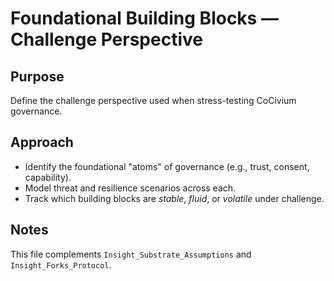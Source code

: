 # Foundational Building Blocks — Challenge Perspective

## Purpose
Define the challenge perspective used when stress-testing CoCivium governance.

## Approach
- Identify the foundational "atoms" of governance (e.g., trust, consent, capability).
- Model threat and resilience scenarios across each.
- Track which building blocks are *stable*, *fluid*, or *volatile* under challenge.

## Notes
This file complements `Insight_Substrate_Assumptions` and `Insight_Forks_Protocol`.


